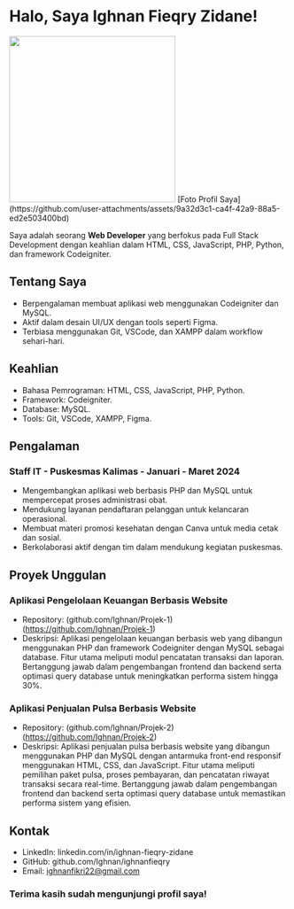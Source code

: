 # Halo, Saya Ighnan Fieqry Zidane!
<img src="images/Foto Profil Saya.png" width="300"/>
[Foto Profil Saya](https://github.com/user-attachments/assets/9a32d3c1-ca4f-42a9-88a5-ed2e503400bd)


Saya adalah seorang **Web Developer** yang berfokus pada Full Stack Development dengan keahlian dalam HTML, CSS, JavaScript, PHP, Python, dan framework Codeigniter.

## Tentang Saya
- Berpengalaman membuat aplikasi web menggunakan Codeigniter dan MySQL.
- Aktif dalam desain UI/UX dengan tools seperti Figma.
- Terbiasa menggunakan Git, VSCode, dan XAMPP dalam workflow sehari-hari.

## Keahlian
- Bahasa Pemrograman: HTML, CSS, JavaScript, PHP, Python.
- Framework: Codeigniter.
- Database: MySQL.
- Tools: Git, VSCode, XAMPP, Figma.

## Pengalaman
### Staff IT - Puskesmas Kalimas - Januari - Maret 2024
- Mengembangkan aplikasi web berbasis PHP dan MySQL untuk mempercepat proses administrasi obat.
- Mendukung layanan pendaftaran pelanggan untuk kelancaran operasional.
- Membuat materi promosi kesehatan dengan Canva untuk media cetak dan sosial.
- Berkolaborasi aktif dengan tim dalam mendukung kegiatan puskesmas.

## Proyek Unggulan
### Aplikasi Pengelolaan Keuangan Berbasis Website
- Repository: (github.com/Ighnan/Projek-1)(https://github.com/Ighnan/Projek-1)
- Deskripsi: Aplikasi pengelolaan keuangan berbasis web yang dibangun menggunakan PHP dan framework Codeigniter dengan MySQL sebagai database. Fitur utama meliputi modul pencatatan transaksi dan laporan. Bertanggung jawab dalam pengembangan frontend dan backend serta optimasi query database untuk meningkatkan performa sistem hingga 30%.

### Aplikasi Penjualan Pulsa Berbasis Website
- Repository: (github.com/Ighnan/Projek-2)(https://github.com/Ighnan/Projek-2)
- Deskripsi: Aplikasi penjualan pulsa berbasis website yang dibangun menggunakan PHP dan MySQL dengan antarmuka front-end responsif menggunakan HTML, CSS, dan JavaScript. Fitur utama meliputi pemilihan paket pulsa, proses pembayaran, dan pencatatan riwayat transaksi secara real-time. Bertanggung jawab dalam pengembangan frontend dan backend serta optimasi query database untuk memastikan performa sistem yang efisien.

## Kontak
- LinkedIn: linkedin.com/in/ighnan-fieqry-zidane
- GitHub: github.com/Ighnan/ighnanfieqry
- Email: ighnanfikri22@gmail.com

### Terima kasih sudah mengunjungi profil saya!
